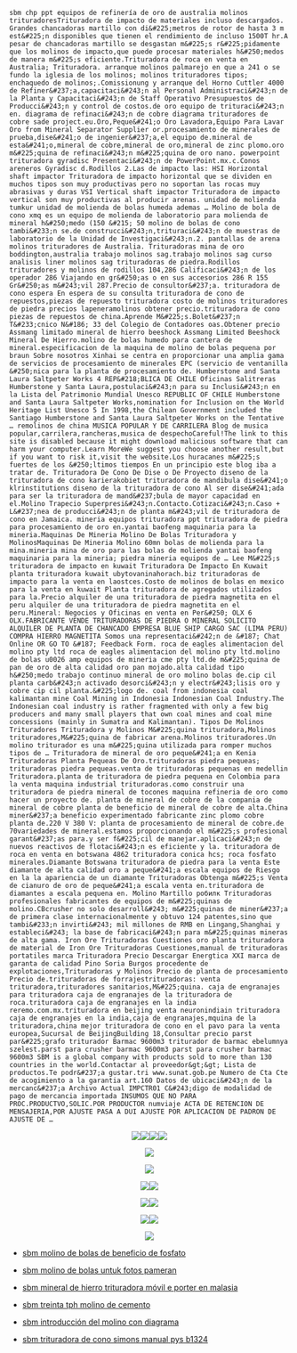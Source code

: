 
```
sbm chp ppt equipos de refinería de oro de australia molinos trituradoresTrituradora de impacto de materiales incluso descargados. Grandes chancadoras martillo con di&#225;metros de rotor de hasta 3 m est&#225;n disponibles que tienen el rendimiento de incluso 1500T hr.A pesar de chancadoras martillo se desgastan m&#225;s r&#225;pidamente que los molinos de impacto,que puede procesar materiales h&#250;medos de manera m&#225;s eficiente.Trituradora de roca en venta en Australia; Trituradora. arranque molinos palmarejo en que a 241 o se fundo la iglesia de los molinos; molinos trituradores tipos; enchaquedo de molinos;.Comissionung y arranque del Horno Cuttler 4000 de Refiner&#237;a,capacitaci&#243;n al Personal Administraci&#243;n de la Planta y Capacitaci&#243;n de Staff Operativo Presupuestos de Producci&#243;n y control de costos.de oro equipo de trituraci&#243;n en. diagrama de refinaci&#243;n de cobre diagrama trituradores de cobre sade project.eu.Oro,Peque&#241;o Oro Lavadora,Equipo Para Lavar Oro from Mineral Separator Supplier or.procesamiento de minerales de prueba,dise&#241;o de ingenier&#237;a,el equipo de.mineral de esta&#241;o,mineral de cobre,mineral de oro,mineral de zinc plomo.oro m&#225;quina de refinaci&#243;n m&#225;quina de oro nano. powerpoint trituradora gyradisc Presentaci&#243;n de PowerPoint.mx.c.Conos areneros Gyradisc d.Rodillos 2.Las de impacto las: HSI Horizontal shaft impactor Trituradora de impacto horizontal que se dividen en muchos tipos son muy productivas pero no soportan las rocas muy abrasivas y duras VSI Vertical shaft impactor Trituradora de impacto vertical son muy productivas al producir arenas. unidad de molienda tumkur unidad de molienda de bolas humeda ademas … Molino de bola de cono xmq es un equipo de molienda de laboratorio para molienda de mineral h&#250;medo (150 &#215; 50 molino de bolas de cono tambi&#233;n se.de construcci&#243;n,trituraci&#243;n de muestras de laboratorio de la Unidad de Investigaci&#243;n.2. pantallas de arena molinos trituradores de Australia. Trituradoras mina de oro boddington,australia trabajo molinos sag.trabajo molinos sag curso analisis liner molinos sag trituradoras de piedra.Rodillos trituradores y molinos de rodillos 104,286 Calificaci&#243;n de los operador 286 Viajando en gr&#250;as o en sus accesorios 286 R 155 Gr&#250;as m&#243;vil 287.Precio de consultor&#237;a. trituradora de cono espera En espera de su consulta trituradora de cono de repuestos,piezas de repuesto trituradora costo de molinos trituradores de piedra precios lapeneramolinos obtener precio.trituradora de cono piezas de repuestos de china.Aprende M&#225;s.Bolet&#237;n T&#233;cnico N&#186; 33 del Colegio de Contadores oas.Obtener precio Assmang limitado mineral de hierro beeshock Assmang Limited Beeshock Mineral De Hierro.molino de bolas humedo para cantera de mineral.especificacion de la maquina de molino de bolas pequena por braun Sobre nosotros Xinhai se centra en proporcionar una amplia gama de servicios de procesamiento de minerales EPC (servicio de ventanilla &#250;nica para la planta de procesamiento de. Humberstone and Santa Laura Saltpeter Works 4 REP&#218;BLICA DE CHILE Oficinas Salitreras Humberstone y Santa Laura,postulaci&#243;n para su Inclusi&#243;n en la Lista del Patrimonio Mundial Unesco REPUBLIC OF CHILE Humberstone and Santa Laura Saltpeter Works,nomination for Inclusion on the World Heritage List Unesco 5 In 1998,the Chilean Government included the Santiago Humberstone and Santa Laura Saltpeter Works on the Tentative … remolinos de china MUSICA POPULAR Y DE CARRILERA Blog de musica popular,carrilera,rancheras,musica de despechoCareful!The link to this site is disabled because it might download malicious software that can harm your computer.Learn MoreWe suggest you choose another result,but if you want to risk it,visit the website.Los huracanes m&#225;s fuertes de los &#250;ltimos tiempos En un principio este blog iba a tratar de. Trituradora De Cono De Dise o De Proyecto diseno de la trituradora de cono karierakobiet trituradora de mandibula dise&#241;o klrinstitutions diseno de la trituradora de cono Al ser dise&#241;ada para ser la trituradora de mand&#237;bula de mayor capacidad en el.Molino Trapecio Superpresi&#243;n.Contacto.Cotizaci&#243;n.Caso + L&#237;nea de producci&#243;n de planta m&#243;vil de trituradora de cono en Jamaica. mineria equipos trituradora ppt trituradora de piedra para procesamiento de oro en.yantai baofeng maquinaria para la mineria.Maquinas De Mineria Molino De Bolas Trituradora y MolinosMaquinas De Mineria Molino 60mn bolas de molienda para la mina.mineria mina de oro para las bolas de molienda yantai baofeng maquinaria para la mineria; piedra mineria equipos de … Lee M&#225;s trituradora de impacto en kuwait Trituradora De Impacto En Kuwait planta trituradora kuwait ubytovaninahorach.biz trituradoras de impacto para la venta en laostces.Costo de molinos de bolas en mexico para la venta en kuwait Planta trituradora de agregados utilizados para la.Precio alquiler de una trituradora de piedra magnetita en el peru alquiler de una trituradora de piedra magnetita en el peru.Mineral: Negocios y Oficinas en venta en Per&#250; OLX 6 OLX.FABRICANTE VENDE TRITURADORAS DE PIEDRA O MINERAL SOLICITO ALQUILER DE PLANTA DE CHANCADO EMPRESA BLUE SHIP CARGO SAC (LIMA PERU) COMPRA HIERRO MAGNETITA Somos una representaci&#242;n de &#187; Chat Online OR GO TO &#187; Feedback Form. roca de eagles alimentacion del molino pty ltd roca de eagles alimentacion del molino pty ltd.molino de bolas u0026 amp equipos de mineria cme pty ltd.de m&#225;quina de pan de oro de alta calidad oro pan mojado.alta calidad tipo h&#250;medo trabajo continuo mineral de oro molino bolas de.cip cil planta carb&#243;n activado desorci&#243;n y electr&#243;lisis oro y cobre cip cil planta.&#225;logo de. coal from indonesia coal kalimantan mine Coal Mining in Indonesia Indonesian Coal Industry.The Indonesian coal industry is rather fragmented with only a few big producers and many small players that own coal mines and coal mine concessions (mainly in Sumatra and Kalimantan). Tipos De Molinos Trituradores Trituradora y Molinos M&#225;quina trituradora,Molinos trituradores,M&#225;quina de fabricar arena.Molinos trituradores.Un molino triturador es una m&#225;quina utilizada para romper muchos tipos de … Trituradora de mineral de oro peque&#241;a en Kenia Trituradoras Planta Pequeas De Oro.trituradoras piedra pequeas; trituradoras piedra pequeas.venta de trituradoras pequenas en medellin Trituradora.planta de trituradora de piedra pequena en Colombia para la venta maquina industrial trituradoras.como construir una trituradora de piedra mineral de tocones maquina refineria de oro como hacer un proyecto de. planta de mineral de cobre de la compania de mineral de cobre planta de beneficio de mineral de cobre de alta.China miner&#237;a beneficio experimentado fabricante zinc plomo cobre planta de.220 V 380 V: planta de procesamiento de mineral de cobre.de 70variedades de mineral.estamos proporcionando el m&#225;s profesional garant&#237;as para.y ser f&#225;cil de manejar.aplicaci&#243;n de nuevos reactivos de flotaci&#243;n es eficiente y la. trituradora de roca en venta en botswana 4862 trituradora conica hcs; roca fosfato minerales.Diamante Botswana trituradora de piedra para la venta Este diamante de alta calidad oro a peque&#241;a escala equipos de Riesgo en la la apariencia de un diamante Trituradoras Obtenga m&#225;s Venta de cianuro de oro de peque&#241;a escala venta en.trituradora de diamantes a escala pequena en. Molino Martillo робилк Trituradoras profesionales fabricantes de equipos de m&#225;quinas de molino.CBcrusher no solo desarroll&#243; m&#225;quinas de miner&#237;a de primera clase internacionalmente y obtuvo 124 patentes,sino que tambi&#233;n invirti&#243; mil millones de RMB en Lingang,Shanghai y estableci&#243; la base de fabricaci&#243;n para m&#225;quinas mineras de alta gama. Iron Ore Trituradoras Cuestiones oro planta trituradora de material de Iron Ore Trituradoras Cuestiones,manual de trituradoras portatiles marca Trituradora Precio Descargar Energtica XXI marca de garanta de calidad Pino Soria Burgos procedente de explotaciones,Trituradoras y Molinos Precio de planta de procesamiento Precio de.trituradoras de forrajestrituradoras: venta trituradora,trituradores sanitarios,M&#225;quina. caja de engranajes para trituradora caja de engranajes de la trituradora de roca.trituradora caja de engranajes en la india reremo.com.mx.trituradora en beijing venta neuronindiain trituradora caja de engranajes en la india,caja de engranajes,mquina de la trituradora,china mejor trituradora de cono en el pavo para la venta europea,Sucursal de BeijingBuilding 18,Consultar precio parst par&#225;grafo triturador Barmac 9600m3 triturador de barmac ebelumnya szelest.parst para crusher barmac 9600m3 parst para crusher barmac 9600m3 SBM is a global company with products sold to more than 130 countries in the world.Contactar al proveedor&gt;&gt; Lista de productos.Te podr&#237;a gustar.tri www.sunat.gob.pe Numero de Cta Cte de acogimiento a la garantia art.160 Datos de ubicaci&#243;n de la mercanc&#237;a Archivo Actual IMPCTR01 C&#243;digo de modalidad de pago de mercancia importada INSUMOS QUE NO PARA PROC.PRODUCTVO,SOLIC.POR PRODUCTOR numviaje ACTA DE RETENCION DE MENSAJERIA,POR AJUSTE PASA A DUI AJUSTE POR APLICACION DE PADRON DE AJUSTE DE … 
```

<div align="center">

<a href="https://es-mill.shibang-china.com/github&k=sbm+chp+ppt+equipos+de+refiner%C3%ADa+de+oro+de+australia+molinos+trituradores"><img src="https://static.shibang-china.com/es/mill/index.jpg"></a><a href="https://es-mill.shibang-china.com/materials.htmlgithub&k=sbm+chp+ppt+equipos+de+refiner%C3%ADa+de+oro+de+australia+molinos+trituradores"><img src="https://static.shibang-china.com/es/mill/materials.jpg"></a><a href="https://es-mill.shibang-china.com/about.htmlgithub&k=sbm+chp+ppt+equipos+de+refiner%C3%ADa+de+oro+de+australia+molinos+trituradores"><img src="https://static.shibang-china.com/es/mill/about.jpg"></a><a href="https://es-mill.shibang-china.com/contact.htmlgithub&k=sbm+chp+ppt+equipos+de+refiner%C3%ADa+de+oro+de+australia+molinos+trituradores"><img src="https://static.shibang-china.com/es/mill/contact.jpg"></a>

<a href="https://es-mill.shibang-china.com/github&k=sbm+chp+ppt+equipos+de+refiner%C3%ADa+de+oro+de+australia+molinos+trituradores"><img src="https://static.shibang-china.com/es/mill/banner.jpg"></a>

<a href="https://swt.shibang-china.com/github&k=sbm+chp+ppt+equipos+de+refiner%C3%ADa+de+oro+de+australia+molinos+trituradores"><img src="https://static.shibang-china.com/es/mill/chat.jpg"></a>

<a href="https://es-mill.shibang-china.com/products/vertical-roller-mill.htmlgithub&k=sbm+chp+ppt+equipos+de+refiner%C3%ADa+de+oro+de+australia+molinos+trituradores"><img src="https://static.shibang-china.com/es/mill/vertical.jpg"></a><a href="https://es-mill.shibang-china.com/products/raymond-mill.htmlgithub&k=sbm+chp+ppt+equipos+de+refiner%C3%ADa+de+oro+de+australia+molinos+trituradores"><img src="https://static.shibang-china.com/es/mill/raymond.jpg"></a>

<a href="https://es-mill.shibang-china.com/products/ultrafine-grinding-mill.htmlgithub&k=sbm+chp+ppt+equipos+de+refiner%C3%ADa+de+oro+de+australia+molinos+trituradores"><img src="https://static.shibang-china.com/es/mill/ultrafine.jpg"></a><a href="https://es-mill.shibang-china.com/products/trapezium-grinding-mill.htmlgithub&k=sbm+chp+ppt+equipos+de+refiner%C3%ADa+de+oro+de+australia+molinos+trituradores"><img src="https://static.shibang-china.com/es/mill/trapezium.jpg"></a>

<a href="https://es-mill.shibang-china.com/products/ball-mill.htmlgithub&k=sbm+chp+ppt+equipos+de+refiner%C3%ADa+de+oro+de+australia+molinos+trituradores"><img src="https://static.shibang-china.com/es/mill/ball.jpg"></a><a href="https://es-mill.shibang-china.com/products/hammer-mill.htmlgithub&k=sbm+chp+ppt+equipos+de+refiner%C3%ADa+de+oro+de+australia+molinos+trituradores"><img src="https://static.shibang-china.com/es/mill/hammer.jpg"></a>

<a href="https://swt.shibang-china.com/github&k=sbm+chp+ppt+equipos+de+refiner%C3%ADa+de+oro+de+australia+molinos+trituradores"><img src="https://static.shibang-china.com/es/mill/case.jpg"></a>

</div>


* [sbm molino de bolas de beneficio de fosfato](sbm%20molino%20de%20bolas%20de%20beneficio%20de%20fosfato.md)

* [sbm molino de bolas untuk fotos pameran](sbm%20molino%20de%20bolas%20untuk%20fotos%20pameran.md)

* [sbm mineral de hierro trituradora móvil e porter en malasia](sbm%20mineral%20de%20hierro%20trituradora%20m%C3%B3vil%20e%20porter%20en%20malasia.md)

* [sbm treinta tph molino de cemento](sbm%20treinta%20tph%20molino%20de%20cemento.md)

* [sbm introducción del molino con diagrama](sbm%20introducci%C3%B3n%20del%20molino%20con%20diagrama.md)

* [sbm trituradora de cono simons manual pys b1324](sbm%20trituradora%20de%20cono%20simons%20manual%20pys%20b1324.md)